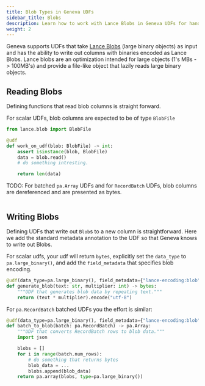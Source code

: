 ```yaml
---
title: Blob Types in Geneva UDFs
sidebar_title: Blobs
description: Learn how to work with Lance Blobs in Geneva UDFs for handling large binary objects efficiently with lazy reading capabilities.
weight: 2
--- 
```


Geneva supports UDFs that take [Lance Blobs](https://lancedb.github.io/lance/guide/blob/) (large binary objects) as input and has the ability to write out columns with binaries encoded as Lance Blobs.  Lance blobs are an optimization intended for large objects (1's MBs -> 100MB's) and provide a file-like object that lazily reads large binary objects.

## Reading Blobs

Defining functions that read blob columns is straight forward.  

For scalar UDFs, blob columns are expected to be of type `BlobFile`


```python
from lance.blob import BlobFile

@udf
def work_on_udf(blob: BlobFile) -> int:
    assert isinstance(blob, BlobFile)
    data = blob.read()
    # do something intresting.

    return len(data)
```

TODO: For batched  `pa.Array` UDFs and for `RecordBatch` UDFs, blob columns are dereferenced and are presented as bytes.

```python

```

## Writing Blobs


Defining UDFs that write out `Blob`s to a new column is straightforward.   Here we add the standard metadata annotation to the UDF so that Geneva knows to write out Blobs.

For scalar udfs, your udf will return `bytes`, explicitly set the `data_type` to `pa.large_binary()`, and add the `field_metadata` that specifies blob encoding.

```python
@udf(data_type=pa.large_binary(), field_metadata={"lance-encoding:blob": "true"})
def generate_blob(text: str, multiplier: int) -> bytes:
    """UDF that generates blob data by repeating text."""
    return (text * multiplier).encode("utf-8")

```

For `pa.RecordBatch` batched UDFs you the effort is similar:

```python
@udf(data_type=pa.large_binary(), field_metadata={"lance-encoding:blob": "true"})
def batch_to_blob(batch: pa.RecordBatch) -> pa.Array:
    """UDF that converts RecordBatch rows to blob data."""
    import json

    blobs = []
    for i in range(batch.num_rows):
        # do something that returns bytes
        blob_data = ... 
        blobs.append(blob_data)
    return pa.array(blobs, type=pa.large_binary())
```
